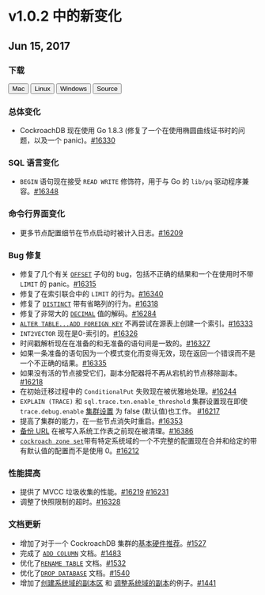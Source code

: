 # v1.0.2 中的新变化

## Jun 15, 2017

### 下载

<div id="os-tabs" class="clearfix">
    <a href="https://binaries.cockroachdb.com/cockroach-v1.0.2.darwin-10.9-amd64.tgz"><button id="mac" data-eventcategory="mac-binary-release-notes">Mac</button></a>
    <a href="https://binaries.cockroachdb.com/cockroach-v1.0.2.linux-amd64.tgz"><button id="linux" data-eventcategory="linux-binary-release-notes">Linux</button></a>
    <a href="https://binaries.cockroachdb.com/cockroach-v1.0.2.windows-6.2-amd64.zip"><button id="windows" data-eventcategory="windows-binary-release-notes">Windows</button></a>
    <a href="https://binaries.cockroachdb.com/cockroach-v1.0.2.src.tgz"><button id="source" data-eventcategory="source-release-notes">Source</button></a>
</div>

### 总体变化

- CockroachDB 现在使用 Go 1.8.3 (修复了一个在使用椭圆曲线证书时的问题，以及一个 panic)。[#16330](https://github.com/cockroachdb/cockroach/pull/16330)

### SQL 语言变化

- `BEGIN` 语句现在接受 `READ WRITE` 修饰符，用于与 Go 的 `lib/pq` 驱动程序兼容。[#16348](https://github.com/cockroachdb/cockroach/pull/16348)

### 命令行界面变化

- 更多节点配置细节在节点启动时被计入日志。[#16209](https://github.com/cockroachdb/cockroach/pull/16209)

### Bug 修复

- 修复了几个有关 [`OFFSET`](../v1.0/select.md#paginate-through-limited-results) 子句的 bug，包括不正确的结果和一个在使用时不带 `LIMIT` 的 panic。[#16315](https://github.com/cockroachdb/cockroach/pull/16315)
- 修复了在索引联合中的 `LIMIT` 的行为。[#16340](https://github.com/cockroachdb/cockroach/pull/16340)
- 修复了 [`DISTINCT`](../v1.0/select.md#select-distinct-rows) 带有省略列的行为。[#16318](https://github.com/cockroachdb/cockroach/pull/16318)
- 修复了非常大的 [`DECIMAL`](../v1.0/decimal.md) 值的解码。[#16284](https://github.com/cockroachdb/cockroach/pull/16284)
- [`ALTER TABLE...ADD FOREIGN KEY`](../v1.0/add-constraint.md#add-the-foreign-key-constraint) 不再尝试在源表上创建一个索引。[#16333](https://github.com/cockroachdb/cockroach/pull/16333)
- `INT2VECTOR` 现在是0-索引的。[#16326](https://github.com/cockroachdb/cockroach/pull/16326)
- 时间戳解析现在在准备的和无准备的语句间是一致的。[#16327](https://github.com/cockroachdb/cockroach/pull/16327)
- 如果一条准备的语句因为一个模式变化而变得无效，现在返回一个错误而不是一个不正确的结果。[#16335](https://github.com/cockroachdb/cockroach/pull/16335)
- 如果没有活的节点接受它们，副本分配器将不再从宕机的节点移除副本。[#16218](https://github.com/cockroachdb/cockroach/pull/16218)
- 在初始迁移过程中的 `ConditionalPut` 失败现在被优雅地处理。[#16244](https://github.com/cockroachdb/cockroach/pull/16244)
- `EXPLAIN (TRACE)` 和 `sql.trace.txn.enable_threshold` 集群设置现在即使  `trace.debug.enable` [集群设置](../v1.0/cluster-settings.md) 为 false (默认值)也工作。 [#16217](https://github.com/cockroachdb/cockroach/pull/16217)
- 提高了集群的能力，在一些节点消失时重启。[#16353](https://github.com/cockroachdb/cockroach/pull/16353)
- [备份 URL](../v1.0/backup.md#backup-file-urls) 在被写入系统工作表之前现在被清理。[#16386](https://github.com/cockroachdb/cockroach/pull/16386)
- [`cockroach zone set`](../v1.0/configure-replication-zones.md)带有特定系统域的一个不完整的配置现在合并和给定的带有默认值的配置而不是使用 0。[#16212](https://github.com/cockroachdb/cockroach/pull/16212)

### 性能提高

- 提供了 MVCC 垃圾收集的性能。[#16219](https://github.com/cockroachdb/cockroach/pull/16219) [#16231](https://github.com/cockroachdb/cockroach/pull/16231)
- 调整了快照限制的超时。[#16328](https://github.com/cockroachdb/cockroach/pull/16328)

### 文档更新

- 增加了对于一个 CockroachDB 集群的[基本硬件推荐](../v1.0/recommended-production-settings.md#hardware)。[#1527](https://github.com/cockroachdb/docs/pull/1527)
- 完成了 [`ADD COLUMN`](../v1.0/add-column.md) 文档。[#1483](https://github.com/cockroachdb/docs/pull/1483)
- 优化了[`RENAME TABLE`](../v1.0/rename-table.md) 文档。[#1532](https://github.com/cockroachdb/docs/pull/1532)
- 优化了[`DROP DATABASE`](../v1.0/drop-database.md) 文档。[#1540](https://github.com/cockroachdb/docs/pull/1540)
- 增加了[创建系统域的副本区](../v1.0/configure-replication-zones.md#create-a-replication-zone-for-system-ranges) 和 [调整系统域的副本](../v1.0/configure-replication-zones.md#tweaking-the-replication-of-system-ranges)的例子。[#1441](https://github.com/cockroachdb/docs/pull/1441)
